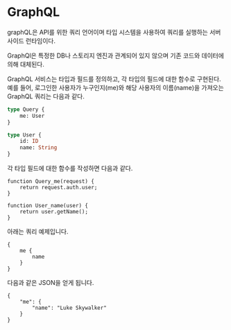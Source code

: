 # GraphQL

graphQL은 API를 위한 쿼리 언어이며 타입 시스템을 사용하여 쿼리를 실행하는 서버사이드 런타임이다.

GraphQl은 특정한 DB나 스토리지 엔진과 관계되어 있지 않으며 기존 코드와 데이터에 의해 대체된다.

GraphQL 서비스는 타입과 필드를 정의하고, 각 타입의 필드에 대한 함수로 구현된다. 예를 들어, 로그인한 사용자가 누구인지(me)와 해당 사용자의 이름(name)을 가져오는 GraphQL 쿼리는 다음과 같다.

```graphQL
type Query {
	me: User
}

type User {
	id: ID
	name: String
}
```

각 타입 필드에 대한 함수를 작성하면 다음과 같다.

```
function Query_me(request) {
	return request.auth.user;
}

function User_name(user) {
	return user.getName();
}
```

아래는 쿼리 예제입니다.

```
{
	me {
		name
	}
}
```

다음과 같은 JSON을 얻게 됩니다.

```
{
	"me": {
		"name": "Luke Skywalker"
	}
}
```

